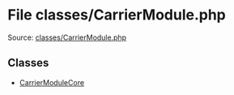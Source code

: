 File classes/CarrierModule.php
=========

Source: [classes/CarrierModule.php](https://github.com/PrestaShop/PrestaShop/blob/1.5.0.9/classes/CarrierModule.php)


Classes
-------

* [CarrierModuleCore](class.CarrierModuleCore.md)

